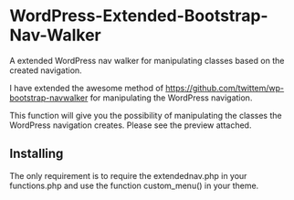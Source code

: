 # WordPress-Extended-Bootstrap-Nav-Walker
A extended WordPress nav walker for manipulating classes based on the created navigation.

I have extended the awesome method of https://github.com/twittem/wp-bootstrap-navwalker for manipulating the WordPress navigation. 

This function will give you the possibility of manipulating the classes the WordPress navigation creates. Please see the preview attached.

## Installing

The only requirement is to require the extendednav.php in your functions.php and use the function custom_menu() in your theme.
